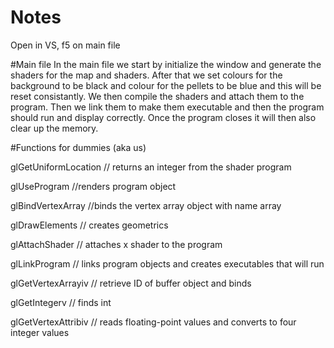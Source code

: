 # Notes
Open in VS, f5 on main file

#Main file
In the main file we start by initialize the window and generate the shaders for the map and shaders.
After that we set colours for the background to be black and colour for the pellets to be blue and this will be reset consistantly. We then compile the shaders and attach them to the program. Then we link them to make them executable and then the program should run and display correctly. Once the program closes it will then also clear up the memory.

#Functions for dummies (aka us)

glGetUniformLocation // returns an integer from the shader program

glUseProgram //renders program object

glBindVertexArray //binds the vertex array object with name array

glDrawElements // creates geometrics

glAttachShader // attaches x shader to the program

glLinkProgram // links program objects and creates executables that will run

glGetVertexArrayiv // retrieve ID of buffer object and binds

glGetIntegerv // finds int

glGetVertexAttribiv // reads floating-point values and converts to four integer values